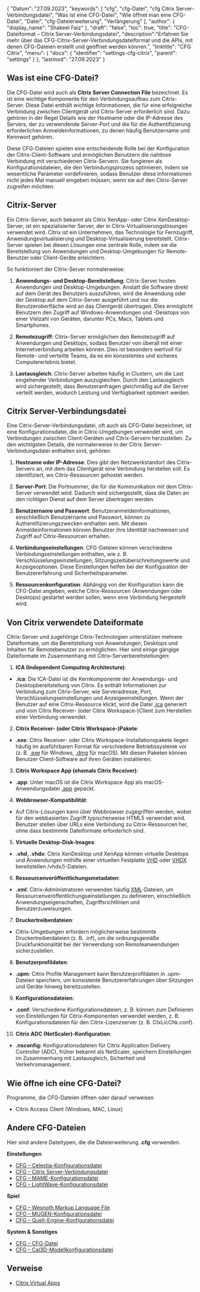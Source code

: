 {
"Datum": "27.09.2023",
  "keywords": [
"cfg",
"cfg-Datei",
"cfg Citrix Server-Verbindungsdatei",
"Was ist eine CFG-Datei",
"Wie öffnet man eine CFG-Datei",
"Datei",
"cfg-Dateierweiterung",
"Verlängerung"
],
  "author": {
"display_name": "Shakeel Faiz"
},
"draft": "false",
"toc": true,
"title": "CFG-Dateiformat – Citrix Server-Verbindungsdatei",
  "description":"Erfahren Sie mehr über das CFG-Citrix-Server-Verbindungsdateiformat und die APIs, mit denen CFG-Dateien erstellt und geöffnet werden können.",
"linktitle": "CFG Citrix",
  "menu": {
    "docs": {
      "identifier": "settings-cfg-citrix",
"parent": "settings"
}
},
"lastmod": "27.09.2023"
}

## Was ist eine CFG-Datei?

Die CFG-Datei wird auch als **Citrix Server Connection File** bezeichnet. Es ist eine wichtige Komponente für den Verbindungsaufbau zum Citrix-Server. Diese Datei enthält wichtige Informationen, die für eine erfolgreiche Verbindung zwischen Clientgerät und Citrix-Server erforderlich sind. Dazu gehören in der Regel Details wie der Hostname oder die IP-Adresse des Servers, der zu verwendende Server-Port und die für die Authentifizierung erforderlichen Anmeldeinformationen, zu denen häufig Benutzername und Kennwort gehören.

Diese CFG-Dateien spielen eine entscheidende Rolle bei der Konfiguration der Citrix-Client-Software und ermöglichen Benutzern die nahtlose Verbindung mit verschiedenen Citrix-Servern. Sie fungieren als Konfigurationsdateien, die den Verbindungsprozess optimieren, indem sie wesentliche Parameter vordefinieren, sodass Benutzer diese Informationen nicht jedes Mal manuell eingeben müssen, wenn sie auf den Citrix-Server zugreifen möchten.

## Citrix-Server

Ein Citrix-Server, auch bekannt als Citrix XenApp- oder Citrix XenDesktop-Server, ist ein spezialisierter Server, der in Citrix-Virtualisierungslösungen verwendet wird. Citrix ist ein Unternehmen, das Technologie für Fernzugriff, Anwendungsvirtualisierung und Desktop-Virtualisierung bereitstellt. Citrix-Server spielen bei diesen Lösungen eine zentrale Rolle, indem sie die Bereitstellung von Anwendungen und Desktop-Umgebungen für Remote-Benutzer oder Client-Geräte erleichtern.

So funktioniert der Citrix-Server normalerweise:

1. **Anwendungs- und Desktop-Bereitstellung**: Citrix-Server hosten Anwendungen und Desktop-Umgebungen. Anstatt die Software direkt auf dem Gerät des Benutzers auszuführen, wird die Anwendung oder der Desktop auf dem Citrix-Server ausgeführt und nur die Benutzeroberfläche wird an das Clientgerät übertragen. Dies ermöglicht Benutzern den Zugriff auf Windows-Anwendungen und -Desktops von einer Vielzahl von Geräten, darunter PCs, Macs, Tablets und Smartphones.
    















2. **Remotezugriff**: Citrix-Server ermöglichen den Remotezugriff auf Anwendungen und Desktops, sodass Benutzer von überall mit einer Internetverbindung arbeiten können. Dies ist besonders wertvoll für Remote- und verteilte Teams, da es ein konsistentes und sicheres Computererlebnis bietet.
    















3. **Lastausgleich**: Citrix-Server arbeiten häufig in Clustern, um die Last eingehender Verbindungen auszugleichen. Durch den Lastausgleich wird sichergestellt, dass Benutzeranfragen gleichmäßig auf die Server verteilt werden, wodurch Leistung und Verfügbarkeit optimiert werden.

## Citrix Server-Verbindungsdatei

Eine Citrix-Server-Verbindungsdatei, oft auch als CFG-Datei bezeichnet, ist eine Konfigurationsdatei, die in Citrix-Umgebungen verwendet wird, um Verbindungen zwischen Client-Geräten und Citrix-Servern herzustellen. Zu den wichtigsten Details, die normalerweise in der Citrix Server-Verbindungsdatei enthalten sind, gehören:

1. **Hostname oder IP-Adresse**: Dies gibt den Netzwerkstandort des Citrix-Servers an, mit dem das Clientgerät eine Verbindung herstellen soll. Es identifiziert, wo Citrix-Ressourcen gehostet werden.
    















2. **Server-Port**: Die Portnummer, die für die Kommunikation mit dem Citrix-Server verwendet wird. Dadurch wird sichergestellt, dass die Daten an den richtigen Dienst auf dem Server übertragen werden.
    















3. **Benutzername und Passwort**: Benutzeranmeldeinformationen, einschließlich Benutzername und Passwort, können zu Authentifizierungszwecken enthalten sein. Mit diesen Anmeldeinformationen können Benutzer ihre Identität nachweisen und Zugriff auf Citrix-Ressourcen erhalten.
    















4. **Verbindungseinstellungen**: CFG-Dateien können verschiedene Verbindungseinstellungen enthalten, wie z. B. Verschlüsselungseinstellungen, Sitzungszeitüberschreitungswerte und Anzeigeoptionen. Diese Einstellungen helfen bei der Konfiguration der Benutzererfahrung und Sicherheitsparameter.
    















5. **Ressourcenkonfiguration**: Abhängig von der Konfiguration kann die CFG-Datei angeben, welche Citrix-Ressourcen (Anwendungen oder Desktops) gestartet werden sollen, wenn eine Verbindung hergestellt wird.

## Von Citrix verwendete Dateiformate

Citrix-Server und zugehörige Citrix-Technologien unterstützen mehrere Dateiformate, um die Bereitstellung von Anwendungen, Desktops und Inhalten für Remotebenutzer zu ermöglichen. Hier sind einige gängige Dateiformate im Zusammenhang mit Citrix-Serverbereitstellungen:

1. **ICA (Independent Computing Architecture)**:
    















- **.ica**: Die ICA-Datei ist die Kernkomponente der Anwendungs- und Desktopbereitstellung von Citrix. Es enthält Informationen zur Verbindung zum Citrix-Server, wie Serveradresse, Port, Verschlüsselungseinstellungen und Anzeigeeinstellungen. Wenn der Benutzer auf eine Citrix-Ressource klickt, wird die Datei [.ica](/misc/ica/) generiert und vom Citrix Receiver- (oder Citrix Workspace-)Client zum Herstellen einer Verbindung verwendet.
2. **Citrix Receiver- (oder Citrix Workspace-)Pakete**:
    















- **.exe**: Citrix Receiver- oder Citrix Workspace-Installationspakete liegen häufig im ausführbaren Format für verschiedene Betriebssysteme vor (z. B. [.exe](/executable/exe/) für Windows, [.dmg](/compression/dmg/) für macOS). Mit diesen Paketen können Benutzer Client-Software auf ihren Geräten installieren.
3. **Citrix Workspace App (ehemals Citrix Receiver)**:
    















- **.app**: Unter macOS ist die Citrix Workspace App als macOS-Anwendungsdatei [.app](/executable/app/) gepackt.
4. **Webbrowser-Kompatibilität**:
    















- Auf Citrix-Lösungen kann über Webbrowser zugegriffen werden, wobei für den webbasierten Zugriff typischerweise HTML5 verwendet wird. Benutzer stellen über URLs eine Verbindung zu Citrix-Ressourcen her, ohne dass bestimmte Dateiformate erforderlich sind.
5. **Virtuelle Desktop-Disk-Images**:
    















- **.vhd, .vhdx**: Citrix XenDesktop und XenApp können virtuelle Desktops und Anwendungen mithilfe einer virtuellen Festplatte [VHD](/disc-and-media/vhd/) oder [VHDX](/disc-and-media) bereitstellen /vhdx/)-Dateien.
6. **Ressourcenveröffentlichungsmetadaten**:
    















- **.xml**: Citrix-Administratoren verwenden häufig [XML](/web/xml/)-Dateien, um Ressourcenveröffentlichungseinstellungen zu definieren, einschließlich Anwendungseigenschaften, Zugriffsrichtlinien und Benutzerzuweisungen.
7. **Druckertreiberdateien**:
    















- Citrix-Umgebungen erfordern möglicherweise bestimmte Druckertreiberdateien (z. B. .inf), um die ordnungsgemäße Druckfunktionalität bei der Verwendung von Remoteanwendungen sicherzustellen.
8. **Benutzerprofildaten**:
    















- **.upm**: Citrix Profile Management kann Benutzerprofildaten in .upm-Dateien speichern, um konsistente Benutzererfahrungen über Sitzungen und Geräte hinweg bereitzustellen.
9. **Konfigurationsdateien**:
    















- **.conf**: Verschiedene Konfigurationsdateien, z. B. können zum Definieren von Einstellungen für Citrix-Komponenten verwendet werden, z. B. Konfigurationsdateien für den Citrix-Lizenzserver (z. B. CtxLicChk.conf).
10. **Citrix ADC (NetScaler)-Konfiguration**:

- **.nsconfig:** Konfigurationsdateien für Citrix Application Delivery Controller (ADC), früher bekannt als NetScaler, speichern Einstellungen im Zusammenhang mit Lastausgleich, Sicherheit und Verkehrsmanagement.

## Wie öffne ich eine CFG-Datei?

Programme, die CFG-Dateien öffnen oder darauf verweisen

- Citrix Access Client (Windows, MAC, Linux)

## Andere CFG-Dateien

Hier sind andere Dateitypen, die die Dateierweiterung **.cfg** verwenden.

**Einstellungen**
- [CFG – Celestia-Konfigurationsdatei](/settings/cfg-celestia/)
- [CFG – Citrix Server-Verbindungsdatei](/settings/cfg-citrix/)
- [CFG – MAME-Konfigurationsdatei](/settings/cfg-mame/)
- [CFG – LightWave-Konfigurationsdatei](/settings/cfg-lightwave/)

**Spiel**
- [CFG – Wesnoth Markup Language File](/game/cfg-wesnoth/)
- [CFG – MUGEN-Konfigurationsdatei](/game/cfg-mugen/)
- [CFG – Quell-Engine-Konfigurationsdatei](/game/cfg-sourceengine/)

**System & Sonstiges**
- [CFG – CFG-Datei](/system/cfg/)
- [CFG – Cal3D-Modellkonfigurationsdatei](/misc/cfg-cal3d/)

## Verweise
* [Citrix Virtual Apps](https://en.wikipedia.org/wiki/Citrix_Virtual_Apps)

